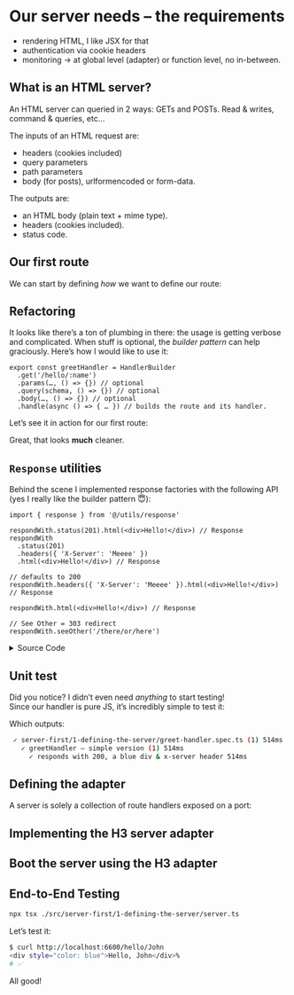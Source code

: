 # Our server needs – the requirements

- rendering HTML, I like JSX for that
- authentication via cookie headers
- monitoring -> at global level (adapter) or function level, no in-between.

## What is an HTML server?

An HTML server can queried in 2 ways: GETs and POSTs. Read & writes, command & queries, etc…

The inputs of an HTML request are:

- headers (cookies included)
- query parameters
- path parameters
- body (for posts), urlformencoded or form-data.

The outputs are:

- an HTML body (plain text + mime type).
- headers (cookies included).
- status code.

<!-- include [code:ts] ./server-first/definition/html-route.ts -->

<!-- include [code:ts] ./server-first/1-defining-the-server/handle-route.ts -->

## Our first route

We can start by defining _how_ we want to define our route:

<!-- include [code:ts] ./server-first/1-defining-the-server/greet-handler-1.tsx -->

## Refactoring

It looks like there’s a ton of plumbing in there: the usage is getting verbose and complicated. When stuff is optional, the _builder pattern_ can help graciously. Here’s how I would like to use it:

```tsx
export const greetHandler = HandlerBuilder
  .get('/hello/:name')
  .params(…, () => {}) // optional
  .query(schema, () => {}) // optional
  .body(…, () => {}) // optional
  .handle(async () => { … }) // builds the route and its handler.
```

Let’s see it in action for our first route:

<!-- include [code:ts] ./server-first/1-defining-the-server/greet-handler-2.tsx -->

Great, that looks **much** cleaner.

## `Response` utilities

Behind the scene I implemented response factories with the following API (yes I really like the builder pattern 😇):

```tsx
import { response } from '@/utils/response'

respondWith.status(201).html(<div>Hello!</div>) // Response
respondWith
  .status(201)
  .headers({ 'X-Server': 'Meeee' })
  .html(<div>Hello!</div>) // Response

// defaults to 200
respondWith.headers({ 'X-Server': 'Meeee' }).html(<div>Hello!</div>) // Response

respondWith.html(<div>Hello!</div>) // Response

// See Other = 303 redirect
respondWith.seeOther('/there/or/here')
```

<details>
<summary>Source Code</summary>

<!-- include [code:ts] ./server-first/definition/response.ts -->

</details>

## Unit test

Did you notice? I didn’t even need _anything_ to start testing!<br>
Since our handler is pure JS, it’s incredibly simple to test it:

<!-- include [code:ts] ./server-first/1-defining-the-server/greet-handler.spec.ts -->

Which outputs:

```sh
 ✓ server-first/1-defining-the-server/greet-handler.spec.ts (1) 514ms
   ✓ greetHandler – simple version (1) 514ms
     ✓ responds with 200, a blue div & x-server header 514ms
```

## Defining the adapter

A server is solely a collection of route handlers exposed on a port:

<!-- include [code:ts] ./server-first/1-defining-the-server/server-adapter.ts -->

## Implementing the H3 server adapter

<!-- include [code:ts] ./server-first/1-defining-the-server/h3-adapter.ts -->

## Boot the server using the H3 adapter

<!-- include [code:ts] ./server-first/1-defining-the-server/server.ts -->

## End-to-End Testing

```sh
npx tsx ./src/server-first/1-defining-the-server/server.ts
```

Let’s test it:

```sh
$ curl http://localhost:6600/hello/John
<div style="color: blue">Hello, John</div>%
# ✅
```

All good!
